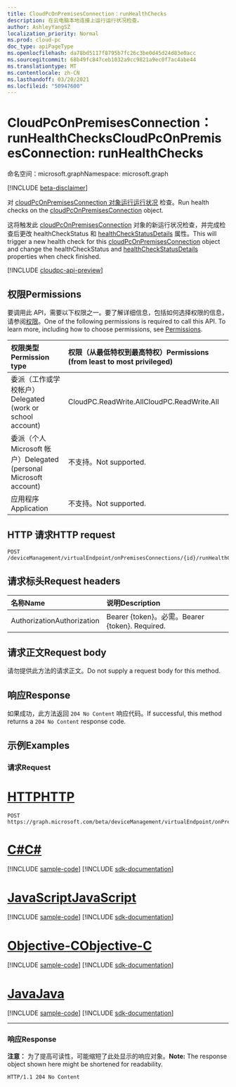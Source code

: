 ```yaml
---
title: CloudPcOnPremisesConnection：runHealthChecks
description: 在云电脑本地连接上运行运行状况检查。
author: AshleyYangSZ
localization_priority: Normal
ms.prod: cloud-pc
doc_type: apiPageType
ms.openlocfilehash: da78bd5117f8795b7fc26c3be0d45d24d83e0acc
ms.sourcegitcommit: 68b49fc847ceb1032a9cc9821a9ec0f7ac4abe44
ms.translationtype: MT
ms.contentlocale: zh-CN
ms.lasthandoff: 03/20/2021
ms.locfileid: "50947600"
---
```

# <a name="cloudpconpremisesconnection-runhealthchecks"></a><span data-ttu-id="b9d6d-103">CloudPcOnPremisesConnection：runHealthChecks</span><span class="sxs-lookup"><span data-stu-id="b9d6d-103">CloudPcOnPremisesConnection: runHealthChecks</span></span>

<span data-ttu-id="b9d6d-104">命名空间：microsoft.graph</span><span class="sxs-lookup"><span data-stu-id="b9d6d-104">Namespace: microsoft.graph</span></span>

[!INCLUDE [beta-disclaimer](../../includes/beta-disclaimer.md)]

<span data-ttu-id="b9d6d-105">对 [cloudPcOnPremisesConnection 对象运行运行状况](../resources/cloudpconpremisesconnection.md) 检查。</span><span class="sxs-lookup"><span data-stu-id="b9d6d-105">Run health checks on the [cloudPcOnPremisesConnection](../resources/cloudpconpremisesconnection.md) object.</span></span>

<span data-ttu-id="b9d6d-106">这将触发此 [cloudPcOnPremisesConnection](../resources/cloudpconpremisesconnection.md) 对象的新运行状况检查，并完成检查后更改 healthCheckStatus 和 [healthCheckStatusDetails](../resources/cloudpconpremisesconnectionstatusdetails.md) 属性。</span><span class="sxs-lookup"><span data-stu-id="b9d6d-106">This will trigger a new health check for this [cloudPcOnPremisesConnection](../resources/cloudpconpremisesconnection.md) object and change the healthCheckStatus and [healthCheckStatusDetails](../resources/cloudpconpremisesconnectionstatusdetails.md) properties when check finished.</span></span>

[!INCLUDE [cloudpc-api-preview](../../includes/cloudpc-api-preview.md)]

## <a name="permissions"></a><span data-ttu-id="b9d6d-107">权限</span><span class="sxs-lookup"><span data-stu-id="b9d6d-107">Permissions</span></span>

<span data-ttu-id="b9d6d-p101">要调用此 API，需要以下权限之一。要了解详细信息，包括如何选择权限的信息，请参阅[权限](/graph/permissions-reference)。</span><span class="sxs-lookup"><span data-stu-id="b9d6d-p101">One of the following permissions is required to call this API. To learn more, including how to choose permissions, see [Permissions](/graph/permissions-reference).</span></span>

|<span data-ttu-id="b9d6d-110">权限类型</span><span class="sxs-lookup"><span data-stu-id="b9d6d-110">Permission type</span></span>|<span data-ttu-id="b9d6d-111">权限（从最低特权到最高特权）</span><span class="sxs-lookup"><span data-stu-id="b9d6d-111">Permissions (from least to most privileged)</span></span>|
|:---|:---|
|<span data-ttu-id="b9d6d-112">委派（工作或学校帐户）</span><span class="sxs-lookup"><span data-stu-id="b9d6d-112">Delegated (work or school account)</span></span>|<span data-ttu-id="b9d6d-113">CloudPC.ReadWrite.All</span><span class="sxs-lookup"><span data-stu-id="b9d6d-113">CloudPC.ReadWrite.All</span></span>|
|<span data-ttu-id="b9d6d-114">委派（个人 Microsoft 帐户）</span><span class="sxs-lookup"><span data-stu-id="b9d6d-114">Delegated (personal Microsoft account)</span></span>|<span data-ttu-id="b9d6d-115">不支持。</span><span class="sxs-lookup"><span data-stu-id="b9d6d-115">Not supported.</span></span>|
|<span data-ttu-id="b9d6d-116">应用程序</span><span class="sxs-lookup"><span data-stu-id="b9d6d-116">Application</span></span>|<span data-ttu-id="b9d6d-117">不支持。</span><span class="sxs-lookup"><span data-stu-id="b9d6d-117">Not supported.</span></span>|

## <a name="http-request"></a><span data-ttu-id="b9d6d-118">HTTP 请求</span><span class="sxs-lookup"><span data-stu-id="b9d6d-118">HTTP request</span></span>

<!-- {
  "blockType": "ignored"
}
-->

``` http
POST /deviceManagement/virtualEndpoint/onPremisesConnections/{id}/runHealthChecks
```

## <a name="request-headers"></a><span data-ttu-id="b9d6d-119">请求标头</span><span class="sxs-lookup"><span data-stu-id="b9d6d-119">Request headers</span></span>

|<span data-ttu-id="b9d6d-120">名称</span><span class="sxs-lookup"><span data-stu-id="b9d6d-120">Name</span></span>|<span data-ttu-id="b9d6d-121">说明</span><span class="sxs-lookup"><span data-stu-id="b9d6d-121">Description</span></span>|
|:---|:---|
|<span data-ttu-id="b9d6d-122">Authorization</span><span class="sxs-lookup"><span data-stu-id="b9d6d-122">Authorization</span></span>|<span data-ttu-id="b9d6d-p102">Bearer {token}。必需。</span><span class="sxs-lookup"><span data-stu-id="b9d6d-p102">Bearer {token}. Required.</span></span>|

## <a name="request-body"></a><span data-ttu-id="b9d6d-125">请求正文</span><span class="sxs-lookup"><span data-stu-id="b9d6d-125">Request body</span></span>

<span data-ttu-id="b9d6d-126">请勿提供此方法的请求正文。</span><span class="sxs-lookup"><span data-stu-id="b9d6d-126">Do not supply a request body for this method.</span></span>

## <a name="response"></a><span data-ttu-id="b9d6d-127">响应</span><span class="sxs-lookup"><span data-stu-id="b9d6d-127">Response</span></span>

<span data-ttu-id="b9d6d-128">如果成功，此方法返回 `204 No Content` 响应代码。</span><span class="sxs-lookup"><span data-stu-id="b9d6d-128">If successful, this method returns a `204 No Content` response code.</span></span>

## <a name="examples"></a><span data-ttu-id="b9d6d-129">示例</span><span class="sxs-lookup"><span data-stu-id="b9d6d-129">Examples</span></span>

### <a name="request"></a><span data-ttu-id="b9d6d-130">请求</span><span class="sxs-lookup"><span data-stu-id="b9d6d-130">Request</span></span>


# <a name="http"></a>[<span data-ttu-id="b9d6d-131">HTTP</span><span class="sxs-lookup"><span data-stu-id="b9d6d-131">HTTP</span></span>](#tab/http)
<!-- {
  "blockType": "request",
  "name": "cloudpconpremisesconnection_runhealthcheck_2"
}
-->

``` http
POST https://graph.microsoft.com/beta/deviceManagement/virtualEndpoint/onPremisesConnections/{id}/runHealthChecks
```
# <a name="c"></a>[<span data-ttu-id="b9d6d-132">C#</span><span class="sxs-lookup"><span data-stu-id="b9d6d-132">C#</span></span>](#tab/csharp)
[!INCLUDE [sample-code](../includes/snippets/csharp/cloudpconpremisesconnection-runhealthcheck-2-csharp-snippets.md)]
[!INCLUDE [sdk-documentation](../includes/snippets/snippets-sdk-documentation-link.md)]

# <a name="javascript"></a>[<span data-ttu-id="b9d6d-133">JavaScript</span><span class="sxs-lookup"><span data-stu-id="b9d6d-133">JavaScript</span></span>](#tab/javascript)
[!INCLUDE [sample-code](../includes/snippets/javascript/cloudpconpremisesconnection-runhealthcheck-2-javascript-snippets.md)]
[!INCLUDE [sdk-documentation](../includes/snippets/snippets-sdk-documentation-link.md)]

# <a name="objective-c"></a>[<span data-ttu-id="b9d6d-134">Objective-C</span><span class="sxs-lookup"><span data-stu-id="b9d6d-134">Objective-C</span></span>](#tab/objc)
[!INCLUDE [sample-code](../includes/snippets/objc/cloudpconpremisesconnection-runhealthcheck-2-objc-snippets.md)]
[!INCLUDE [sdk-documentation](../includes/snippets/snippets-sdk-documentation-link.md)]

# <a name="java"></a>[<span data-ttu-id="b9d6d-135">Java</span><span class="sxs-lookup"><span data-stu-id="b9d6d-135">Java</span></span>](#tab/java)
[!INCLUDE [sample-code](../includes/snippets/java/cloudpconpremisesconnection-runhealthcheck-2-java-snippets.md)]
[!INCLUDE [sdk-documentation](../includes/snippets/snippets-sdk-documentation-link.md)]

---


### <a name="response"></a><span data-ttu-id="b9d6d-136">响应</span><span class="sxs-lookup"><span data-stu-id="b9d6d-136">Response</span></span>

<span data-ttu-id="b9d6d-137">**注意：** 为了提高可读性，可能缩短了此处显示的响应对象。</span><span class="sxs-lookup"><span data-stu-id="b9d6d-137">**Note:** The response object shown here might be shortened for readability.</span></span>
<!-- {
  "blockType": "response",
  "truncated": true
}
-->

``` http
HTTP/1.1 204 No Content
```
